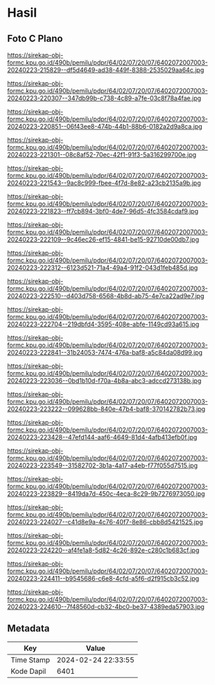 # Hasil

## Foto C Plano

https://sirekap-obj-formc.kpu.go.id/490b/pemilu/pdpr/64/02/07/20/07/6402072007003-20240223-215829--df5d4649-ad38-449f-8388-2535029aa64c.jpg

https://sirekap-obj-formc.kpu.go.id/490b/pemilu/pdpr/64/02/07/20/07/6402072007003-20240223-220307--347db99b-c738-4c89-a7fe-03c8f78a4fae.jpg

https://sirekap-obj-formc.kpu.go.id/490b/pemilu/pdpr/64/02/07/20/07/6402072007003-20240223-220851--06f43ee8-474b-44b1-88b6-0182a2d9a8ca.jpg

https://sirekap-obj-formc.kpu.go.id/490b/pemilu/pdpr/64/02/07/20/07/6402072007003-20240223-221301--08c8af52-70ec-42f1-91f3-5a316299700e.jpg

https://sirekap-obj-formc.kpu.go.id/490b/pemilu/pdpr/64/02/07/20/07/6402072007003-20240223-221543--9ac8c999-fbee-4f7d-8e82-a23cb2135a9b.jpg

https://sirekap-obj-formc.kpu.go.id/490b/pemilu/pdpr/64/02/07/20/07/6402072007003-20240223-221823--ff7cb894-3bf0-4de7-96d5-4fc3584cdaf9.jpg

https://sirekap-obj-formc.kpu.go.id/490b/pemilu/pdpr/64/02/07/20/07/6402072007003-20240223-222109--9c46ec26-ef15-4841-be15-92710de00db7.jpg

https://sirekap-obj-formc.kpu.go.id/490b/pemilu/pdpr/64/02/07/20/07/6402072007003-20240223-222312--6123d521-71a4-49a4-91f2-043d1feb485d.jpg

https://sirekap-obj-formc.kpu.go.id/490b/pemilu/pdpr/64/02/07/20/07/6402072007003-20240223-222510--d403d758-6568-4b8d-ab75-4e7ca22ad9e7.jpg

https://sirekap-obj-formc.kpu.go.id/490b/pemilu/pdpr/64/02/07/20/07/6402072007003-20240223-222704--219dbfd4-3595-408e-abfe-1149cd93a615.jpg

https://sirekap-obj-formc.kpu.go.id/490b/pemilu/pdpr/64/02/07/20/07/6402072007003-20240223-222841--31b24053-7474-476a-baf8-a5c84da08d99.jpg

https://sirekap-obj-formc.kpu.go.id/490b/pemilu/pdpr/64/02/07/20/07/6402072007003-20240223-223036--0bd1b10d-f70a-4b8a-abc3-adccd273138b.jpg

https://sirekap-obj-formc.kpu.go.id/490b/pemilu/pdpr/64/02/07/20/07/6402072007003-20240223-223222--099628bb-840e-47b4-baf8-370142782b73.jpg

https://sirekap-obj-formc.kpu.go.id/490b/pemilu/pdpr/64/02/07/20/07/6402072007003-20240223-223428--47efd144-aaf6-4649-81d4-4afb413efb0f.jpg

https://sirekap-obj-formc.kpu.go.id/490b/pemilu/pdpr/64/02/07/20/07/6402072007003-20240223-223549--31582702-3b1a-4a17-a4eb-f77f055d7515.jpg

https://sirekap-obj-formc.kpu.go.id/490b/pemilu/pdpr/64/02/07/20/07/6402072007003-20240223-223829--8419da7d-450c-4eca-8c29-9b7276973050.jpg

https://sirekap-obj-formc.kpu.go.id/490b/pemilu/pdpr/64/02/07/20/07/6402072007003-20240223-224027--c41d8e9a-4c76-40f7-8e86-cbb8d5421525.jpg

https://sirekap-obj-formc.kpu.go.id/490b/pemilu/pdpr/64/02/07/20/07/6402072007003-20240223-224220--af4fe1a8-5d82-4c26-892e-c280c1b683cf.jpg

https://sirekap-obj-formc.kpu.go.id/490b/pemilu/pdpr/64/02/07/20/07/6402072007003-20240223-224411--b9545686-c6e8-4cfd-a5f6-d2f915cb3c52.jpg

https://sirekap-obj-formc.kpu.go.id/490b/pemilu/pdpr/64/02/07/20/07/6402072007003-20240223-224610--7f48560d-cb32-4bc0-be37-4389eda57903.jpg


## Metadata

| Key        | Value               |
| ---------- | ------------------- |
| Time Stamp | 2024-02-24 22:33:55 |
| Kode Dapil | 6401                |



